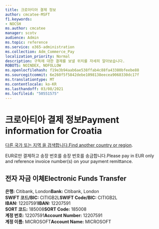 ```yaml
---
title: 크로아티아 결제 정보
author: cmcatee-MSFT
f1.keywords:
- NOCSH
ms.author: cmcatee
manager: scotv
audience: Admin
ms.topic: reference
ms.service: o365-administration
ms.collection: Adm_Commerce_Pay
localization_priority: Normal
description: 구독에 대한 결제를 보낼 위치를 자세히 알아보습니다.
ROBOTS: NOINDEX, NOFOLLOW
ms.openlocfilehash: f19e3b94aab6ae538ffab4c88fa43380bfeebe88
ms.sourcegitcommit: 6e260f5f5842debe1098138eecea9068330dc17f
ms.translationtype: MT
ms.contentlocale: ko-KR
ms.lasthandoff: 03/08/2021
ms.locfileid: "50551575"
---
```

# <a name="payment-information-for-croatia"></a><span data-ttu-id="2dfda-103">크로아티아 결제 정보</span><span class="sxs-lookup"><span data-stu-id="2dfda-103">Payment information for Croatia</span></span>

<span data-ttu-id="2dfda-104">[다른 국가 또는 지역 을 검색합니다.](../billing-and-payments/pay-for-your-subscription.md)</span><span class="sxs-lookup"><span data-stu-id="2dfda-104">[Find another country or region](../billing-and-payments/pay-for-your-subscription.md).</span></span>

<span data-ttu-id="2dfda-105">EUR로만 결제하고 송장 번호를 송장 번호를 송금합니다.</span><span class="sxs-lookup"><span data-stu-id="2dfda-105">Please pay in EUR only and reference invoice number(s) on your payment remittance.</span></span>

## <a name="electronic-funds-transfer"></a><span data-ttu-id="2dfda-106">전자 자금 이체</span><span class="sxs-lookup"><span data-stu-id="2dfda-106">Electronic Funds Transfer</span></span>

<span data-ttu-id="2dfda-107">**은행:** Citibank, London</span><span class="sxs-lookup"><span data-stu-id="2dfda-107">**Bank:** Citibank, London</span></span>  
<span data-ttu-id="2dfda-108">**SWIFT 코드/BIC:** CITIGB2L</span><span class="sxs-lookup"><span data-stu-id="2dfda-108">**SWIFT Code/BIC:** CITIGB2L</span></span>  
<span data-ttu-id="2dfda-109">**IBAN:** 12207591</span><span class="sxs-lookup"><span data-stu-id="2dfda-109">**IBAN:** 12207591</span></span>  
<span data-ttu-id="2dfda-110">**SORT 코드:** 185008</span><span class="sxs-lookup"><span data-stu-id="2dfda-110">**SORT Code:** 185008</span></span>  
<span data-ttu-id="2dfda-111">**계정 번호:** 12207591</span><span class="sxs-lookup"><span data-stu-id="2dfda-111">**Account Number:** 12207591</span></span>  
<span data-ttu-id="2dfda-112">**계정 이름:** MICROSOFT</span><span class="sxs-lookup"><span data-stu-id="2dfda-112">**Account Name:** MICROSOFT</span></span>  